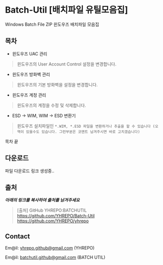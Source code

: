 # Batch-Util [배치파일 유틸모음집]
Windows Batch File ZIP
윈도우즈 배치파일 모음집
## 목차

* 윈도우즈 UAC 관리

>    윈도우즈의 User Account Control 설정을 변경합니다.
  
+ 윈도우즈 방화벽 관리

>    윈도우즈의 기본 방화벽을 설정을 변경합니다.
    
- 윈도우즈 계정 관리

>    윈도우즈의 계정을 수정 및 삭제합니다.
  
* ESD → WIM, WIM → ESD 변환기

>    윈도우즈 설치파일인 `*.WIM, *.ESD 파일을 변환하거나 추출을 할 수 있습니다 (오역이 있을수도 있습니다. 그런부분은 코맨트 남겨주시면 바로 고치겠습니다)`

목차 끝

## 다운로드 

파일 다운로드 링크 생성중..
  

## 출처
___아래의 링크를 복사하여 출처를 남겨주세요___
>	[출처]
>	GitHub YHREPO:BATCHUTIL
>	<https://github.com/YHREPO/Batch-Util>
>	<https://github.com/YHREPO/yhrepo>
	
## Contact

Em@il: <yhrepo.github@gmail.com> (YHREPO)

Em@il: <batchutil.github@gmail.com> (BATCH UTIL)






